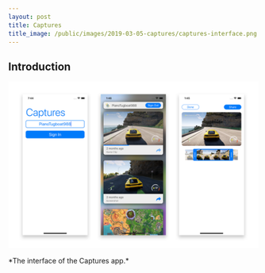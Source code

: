 ```yaml
---
layout: post
title: Captures
title_image: /public/images/2019-03-05-captures/captures-interface.png
---
```


## Introduction

![img](/public/images/2019-03-05-captures/captures-interface.png)
<div class="caption" markdown="1">
*The interface of the Captures app.*
</div>